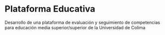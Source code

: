 # Plataforma Educativa
Desarrollo de una plataforma de evaluación y seguimiento de competencias para educación media superior/superior de la Universidad de Colima
